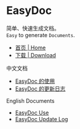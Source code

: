 # EasyDoc

简单、快速生成文档。  
`Easy` to generate `Documents`.  

- [首页 | Home](index.html)
- [下载 | Download](https://github.com/wuyumin/easydoc/releases)

中文文档

- [EasyDoc 的使用](zh-CN.html)
- [EasyDoc 的更新日志](zh-CN-log.html)

English Documents

- [EasyDoc Use](en.html)
- [EasyDoc Update Log](en-log.html)
